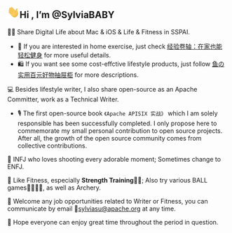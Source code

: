 ## <img src="https://raw.githubusercontent.com/parth-27/parth-27/master/Hi.gif" width="28px" height="28px"/>Hi , I’m @SylviaBABY

🧚‍♀️ Share Digital Life about Mac & iOS & Life & Fitness in SSPAI.
  - 📣 If you are interested in home exercise, just check [经验卷轴：在家也能轻松健身](https://sspai.com/series/293) for more useful details.
  - 🛍️ If you want see some cost-effctive lifestyle products, just follow [鱼の实用百元好物抽屉柜](https://magichouse.notion.site/311dc7e13baa4fa1a0d9b0a79dc505eb?v=1e254eda95e54254a488a4ccda9ef354&pvs=4) for more descriptions.

💻 Besides lifestyle writer, I also share open-source as an Apache Committer, work as a Technical Writer.
  - 🎙️ The first open-source book `《Apache APISIX 实战》` which I am solely responsible has been successfully completed. I only propose here to commemorate my small personal contribution to open source projects. After all, the growth of the open source community comes from collective contributions.

🌱 INFJ who loves shooting every adorable moment; Sometimes change to ENFJ.

💞️ Like Fitness, especially **Strength Training**🏋️‍♀️; Also try various BALL games🏀🎱🏓🏸, as well as Archery.

🫡 Welcome any job opportunities related to Writer or Fitness, you can communicate by email 📮sylviasu@apache.org at any time.

🍓 Hope everyone can enjoy great time throughout the period in question.

<!---
SylviaBABY/SylviaBABY is a ✨ special ✨ repository because its `README.md` (this file) appears on your GitHub profile.
You can click the Preview link to take a look at your changes.
--->

